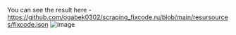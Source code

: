 You can see the result here - https://github.com/ogabek0302/scraping_fixcode.ru/blob/main/resursources/fixcode.json
![image](https://user-images.githubusercontent.com/69362879/229353383-d4ce3c23-bb66-49d3-9151-5c255360169d.png)

